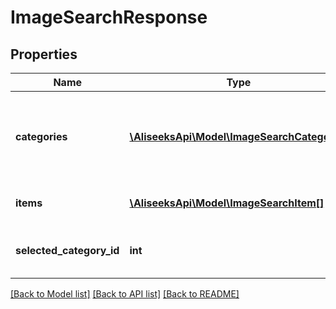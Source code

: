 # ImageSearchResponse

## Properties
Name | Type | Description | Notes
------------ | ------------- | ------------- | -------------
**categories** | [**\AliseeksApi\Model\ImageSearchCategory[]**](ImageSearchCategory.md) | The eligible categories that apply to this image search response | [optional] 
**items** | [**\AliseeksApi\Model\ImageSearchItem[]**](ImageSearchItem.md) | The items that match the image | [optional] 
**selected_category_id** | **int** | The category ID which is selected | [optional] 

[[Back to Model list]](../README.md#documentation-for-models) [[Back to API list]](../README.md#documentation-for-api-endpoints) [[Back to README]](../README.md)


